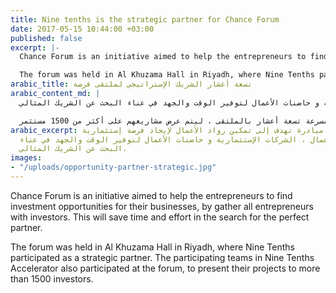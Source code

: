 ```yaml
---
title: Nine tenths is the strategic partner for Chance Forum
date: 2017-05-15 10:44:00 +03:00
published: false
excerpt: |-
  Chance Forum is an initiative aimed to help the entrepreneurs to find investment opportunities for their businesses, by gather all entrepreneurs with investors. This will save time and effort in the search for the perfect partner.

  The forum was held in Al Khuzama Hall in Riyadh, where Nine Tenths participated as a strategic partner. The participating teams in Nine Tenths Accelerator also participated at the forum, to present their projects to more than 1500 investors.
arabic_title: تسعة أعشار الشريك الإستراتيجي لملتقى فرصة
arabic_content_md: |
  ملتقى فرصة هي مبادرة تهدف إلى تمكين رواد الأعمال لإيجاد فرصة إستثمارية لدى رجال الأعمال ، الشركات الإستثمارية و حاضنات الأعمال لتوفير الوقت والجهد في عناء البحث عن الشريك المثالي.

  اقيم الملتقى في قاعة الخزامى بمدينة الرياض ، حيث شاركت تسعة أعشار كشريك إستراتيجي. كما ايضاً شاركت الفرق المشاركة بمسرعة تسعة أعشار بالملتقى ، ليتم عرض مشاريعهم على أكثر من 1500 مستثمر.
arabic_excerpt: ملتقى فرصة هي مبادرة تهدف إلى تمكين رواد الأعمال لإيجاد فرصة إستثمارية
  لدى رجال الأعمال ، الشركات الإستثمارية و حاضنات الأعمال لتوفير الوقت والجهد في عناء
  البحث عن الشريك المثالي.
images:
- "/uploads/opportunity-partner-strategic.jpg"
---
```


Chance Forum is an initiative aimed to help the entrepreneurs to find investment opportunities for their businesses, by gather all entrepreneurs with investors. This will save time and effort in the search for the perfect partner.

The forum was held in Al Khuzama Hall in Riyadh, where Nine Tenths participated as a strategic partner. The participating teams in Nine Tenths Accelerator also participated at the forum, to present their projects to more than 1500 investors.